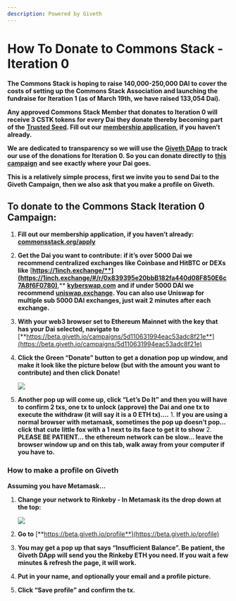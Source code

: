 ```yaml
---
description: Powered by Giveth
---
```


# How To Donate to Commons Stack - Iteration 0

**The Commons Stack is hoping to raise 140,000-250,000 DAI to cover the costs of setting up the Commons Stack Association and launching the fundraise for Iteration 1 \(as of March 19th, we have raised 133,054 Dai\).**

**Any approved Commons Stack Member that donates to Iteration 0 will receive 3 CSTK tokens for every Dai they donate thereby becoming part of the** [**Trusted Seed**](https://medium.com/giveth/the-trusted-seed-of-the-commons-stack-5af6fb04cd30)**. Fill out our** [**membership application**](https://commonsstack.org/apply)**, if you haven’t already.**

**We are dedicated to transparency so we will use the** [**Giveth DApp**](https://beta.giveth.io/) **to track our use of the donations for Iteration 0. So you can donate directly to** [**this campaign**](https://beta.giveth.io/campaigns/5d110631994eac53adc8f21e) **and see exactly where your Dai goes.**

**This is a relatively simple process, first we invite you to send Dai to the Giveth Campaign, then we also ask that you make a profile on Giveth.**

## **To donate to the Commons Stack Iteration 0 Campaign:**

1. **Fill out our membership application, if you haven’t already:** [**commonsstack.org/apply**](https://commonsstack.org/apply) 
2. **Get the Dai you want to contribute: if it’s over 5000 Dai we recommend centralized exchanges like Coinbase and HitBTC or DEXs like** [**https://1inch.exchange/**](https://1inch.exchange/#/r/0x839395e20bbB182fa440d08F850E6c7A8f6F0780)**,** [**kyberswap.com**](https://kyberswap.com/swap/eth-dai) **and if under 5000 DAI we recommend** [**uniswap.exchange**](https://uniswap.exchange/swap)**. You can also use Uniswap for multiple sub 5000 DAI exchanges, just wait 2 minutes after each exchange.** 
3. **With your web3 browser set to Ethereum Mainnet with the key that has your Dai selected, navigate to** [**https://beta.giveth.io/campaigns/5d110631994eac53adc8f21e**](https://beta.giveth.io/campaigns/5d110631994eac53adc8f21e) 
4. **Click the Green “Donate” button to get a donation pop up window, and make it look like the picture below \(but with the amount you want to contribute\) and then click Donate!**

   ![](https://lh4.googleusercontent.com/JVcKJU3_wNP9DjIHb_5MsnDY7qHMZuwzPO36ZA1lJaJ29o-x7pcTL1IVP-xiaQz3SlCR6NcfVAtc1BHglJUnc5nYrxJf8pjhXpNQx5_H0ngu6baTEXh80ZzRiKyqDl8tfGgshoHI)

5. **Another pop up will come up, click “Let’s Do It” and then you will have to confirm 2 txs, one tx to unlock \(approve\) the Dai and one tx to execute the withdraw \(it will say it is a 0 ETH tx\)….** 1. **If you are using a normal browser with metamask, sometimes the pop up doesn’t pop… click that cute little fox with a 1 next to its face to get it to show** 2. **PLEASE BE PATIENT… the ethereum network can be slow… leave the browser window up and on this tab, walk away from your computer if you have to.**

### **How to make a profile on Giveth**

**Assuming you have Metamask…**

1. **Change your network to Rinkeby - In Metamask its the drop down at the top:**

   ![](https://lh6.googleusercontent.com/a28H93GA0mopviAtJ5JP2AffHlkC6Rbin1MYDxzFUJ9iZMYWZB-I0sLZ0dDsUrXdUHflQbdSVZ9YeAMR__qUgo9hFUqByRK6h27rjLjwfrJCtiqb7fzW4H-Uy2-LEvw-RPuf87ye)

2. **Go to** [**https://beta.giveth.io/profile**](https://beta.giveth.io/profile)
3. **You may get a pop up that says “Insufficient Balance”. Be patient, the Giveth DApp will send you the Rinkeby ETH you need. If you wait a few minutes & refresh the page, it will work.**
4. **Put in your name, and optionally your email and a profile picture.** 
5. **Click “Save profile” and confirm the tx.**

